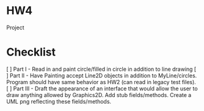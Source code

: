 # HW4
Project

# Checklist
[ ] Part I - Read in and paint circle/filled in circle in addition to line drawing
[ ] Part II - Have Painting accept Line2D objects in addition to MyLine/circles. Program should have same behavior as HW2 (can read in legacy test files).
[ ] Part III - Draft the appearance of an interface that would allow the user to draw anything allowed by Graphics2D. Add stub fields/methods. Create a UML png reflecting these fields/methods.
